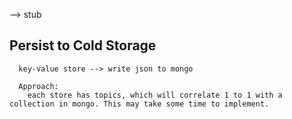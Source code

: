 --> stub

##  Persist to Cold Storage

```
  key-value store --> write json to mongo 

  Approach: 
    each store has topics, which will correlate 1 to 1 with a collection in mongo. This may take some time to implement.
```